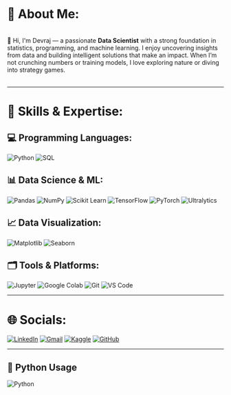  # 💫 About Me:
<br>👋 Hi, I'm Devraj  — a passionate **Data Scientist** with a strong foundation in statistics, programming, and machine learning. I enjoy uncovering insights from data and building intelligent solutions that make an impact. When I’m not crunching numbers or training models, I love exploring nature or diving into strategy games.<br><br> 

---

# 🧠 Skills & Expertise:

## 💻 Programming Languages:
![Python](https://img.shields.io/badge/Python-3776AB?style=for-the-badge&logo=python&logoColor=white) 
![SQL](https://img.shields.io/badge/SQL-4479A1?style=for-the-badge&logo=postgresql&logoColor=white)  

## 📊 Data Science & ML:
![Pandas](https://img.shields.io/badge/Pandas-150458?style=for-the-badge&logo=pandas&logoColor=white)
![NumPy](https://img.shields.io/badge/Numpy-013243?style=for-the-badge&logo=numpy&logoColor=white)
![Scikit Learn](https://img.shields.io/badge/Scikit--Learn-F7931E?style=for-the-badge&logo=scikit-learn&logoColor=white)
![TensorFlow](https://img.shields.io/badge/TensorFlow-FF6F00?style=for-the-badge&logo=tensorflow&logoColor=white) 
![PyTorch](https://img.shields.io/badge/PyTorch-E34A6F?style=for-the-badge&logo=pytorch&logoColor=white)
![Ultralytics](https://img.shields.io/badge/Ultralytics-FFD21F?style=for-the-badge&logo=ultralytics&logoColor=black)



## 📈 Data Visualization:
![Matplotlib](https://img.shields.io/badge/Matplotlib-11557c?style=for-the-badge&logo=matplotlib&logoColor=white)
![Seaborn](https://img.shields.io/badge/Seaborn-2C2D72?style=for-the-badge&logo=python&logoColor=white) 

## 🗂️ Tools & Platforms:
![Jupyter](https://img.shields.io/badge/Jupyter-F37626?style=for-the-badge&logo=jupyter&logoColor=white)
![Google Colab](https://img.shields.io/badge/Google%20Colab-F9AB00?style=for-the-badge&logo=google-colab&logoColor=white) 
![Git](https://img.shields.io/badge/Git-F05032?style=for-the-badge&logo=git&logoColor=white)
![VS Code](https://img.shields.io/badge/VS%20Code-007ACC?style=for-the-badge&logo=visual-studio-code&logoColor=white)

---

# 🌐 Socials:

[![LinkedIn](https://img.shields.io/badge/LinkedIn-blue?style=for-the-badge&logo=linkedin&logoColor=white)]([https://www.linkedin.com/in/sushrut-g-a6227b228/](https://www.linkedin.com/in/devraj-gaikwad-91ab21264/))
[![Gmail](https://img.shields.io/badge/Gmail-red?style=for-the-badge&logo=gmail&logoColor=white)](mailto:devrajgaikwad79@gmail.com)
[![Kaggle](https://img.shields.io/badge/Kaggle-20BEFF?style=for-the-badge&logo=kaggle&logoColor=white)](https://www.kaggle.com/) 
[![GitHub](https://img.shields.io/badge/GitHub-black?style=for-the-badge&logo=github&logoColor=white)]([https://github.com/sushrut001](https://github.com/Devraj8068))

---
 
 ## 🐍 Python Usage

 ![Python](https://img.shields.io/badge/Python-100%25-blue?style=for-the-badge&logo=python&logoColor=white)


